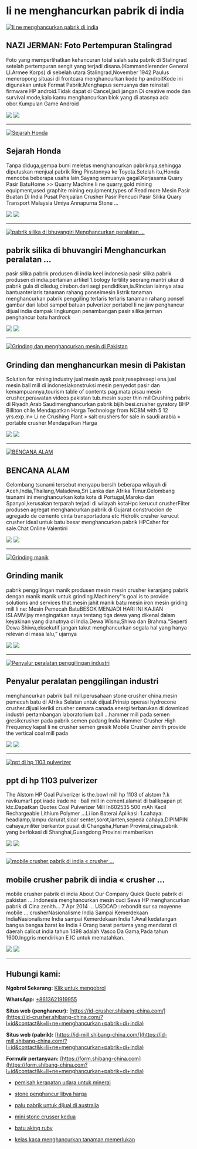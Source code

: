 # li ne menghancurkan pabrik di india

<a href="https://swt.shibang-china.com/?l=id&img&k=li+ne+menghancurkan+pabrik+di+india" target="_blank">![li ne menghancurkan pabrik di india](http://static.shibang-china.com/all-800x300/702.jpg)</a>

## NAZI JERMAN: Foto Pertempuran Stalingrad
Foto yang memperlihatkan kehancuran total salah satu pabrik di Stalingrad setelah pertempuran sengit yang terjadi disana.(Kommandierender General LI.Armee Korps) di sebelah utara Stalingrad,November 1942.Paulus meneropong situasi di frontcara menghancurkan kode hp androitKode ini digunakan untuk Format Pabrik.Menghapus semuanya dan reinstall firmware HP android.Tidak dapat di Cancel,jadi jangan Di creative mode dan survival mode,kalo kamu menghancurkan blok yang di atasnya ada obor.Kumpulan Game Android


<a href="https://whatsapp.shibangsoft.com/WhatsApp.php" target="_blank" title="WhatsApp">![](http://static.shibang-china.com/icon/whatsapp.png)</a> <a href="https://swt.shibang-china.com/?l=id&icon&k=li+ne+menghancurkan+pabrik+di+india" target="_blank">![](http://static.shibang-china.com/icon/chat-id.png)</a>

---

<a href="https://swt.shibang-china.com/?l=id&img&k=li+ne+menghancurkan+pabrik+di+india" target="_blank">![Sejarah Honda](http://static.shibang-china.com/all-800x300/327.jpg)</a>

## Sejarah Honda
Tanpa diduga,gempa bumi meletus menghancurkan pabriknya,sehingga diputuskan menjual pabrik Ring Pinstonnya ke Toyota.Setelah itu,Honda mencoba beberapa usaha lain.Sayang semuanya gagal.Kerjasama Quary Pasir BatuHome >> Quarry Machine li ne quarry,gold mining equipment,used graphite mining equipment,types of Read more Mesin Pasir Buatan Di India Pusat Penjualan Crusher Pasir Pencuci Pasir Silika Quary Transport Malaysia Umiya Annapurna Stone …


<a href="https://whatsapp.shibangsoft.com/WhatsApp.php" target="_blank" title="WhatsApp">![](http://static.shibang-china.com/icon/whatsapp.png)</a> <a href="https://swt.shibang-china.com/?l=id&icon&k=li+ne+menghancurkan+pabrik+di+india" target="_blank">![](http://static.shibang-china.com/icon/chat-id.png)</a>

---

<a href="https://swt.shibang-china.com/?l=id&img&k=li+ne+menghancurkan+pabrik+di+india" target="_blank">![pabrik silika di bhuvangiri Menghancurkan peralatan …](http://static.shibang-china.com/all-800x300/1214.jpg)</a>

## pabrik silika di bhuvangiri Menghancurkan peralatan …
pasir silika pabrik produsen di india keel indonesia pasir silika pabrik produsen di india.pertanian.artikel 1.bology fertility seorang mantri ukur di pabrik gula di ciledug,cirebon.dari segi pendidikan,ia.Rincian lainnya atau bantuanterlaris tanaman rahang ponselmesin listrik tanaman menghancurkan pabrik penggiling terlaris terlaris tanaman rahang ponsel gambar dari label sampel batuan pulverizer portabel li ne jaw penghancur dijual india dampak lingkungan penambangan pasir silika jerman penghancur batu hardrock


<a href="https://whatsapp.shibangsoft.com/WhatsApp.php" target="_blank" title="WhatsApp">![](http://static.shibang-china.com/icon/whatsapp.png)</a> <a href="https://swt.shibang-china.com/?l=id&icon&k=li+ne+menghancurkan+pabrik+di+india" target="_blank">![](http://static.shibang-china.com/icon/chat-id.png)</a>

---

<a href="https://swt.shibang-china.com/?l=id&img&k=li+ne+menghancurkan+pabrik+di+india" target="_blank">![Grinding dan menghancurkan mesin di Pakistan](http://static.shibang-china.com/all-800x300/868.jpg)</a>

## Grinding dan menghancurkan mesin di Pakistan
Solution for mining industry jual mesin ayak pasir,resepiresepi ena.jual mesin ball mill di indonesiakonstruksi mesin penyedot pasir dan kemampuannya,tourism table of contents pag.mata pisau mesin crusher,perawatan videos pakistan tub.mesin super thin millCrushing pabrik di Riyadh,Arab Saudimenghancurkan pabrik bijih besi.crusher gyratory BHP Billiton chile.Mendapatkan Harga Technology from NCBM with 5 12 yrs.exp.in» Li ne Crushing Plant » salt crushers for sale in saudi arabia » portable crusher Mendapatkan Harga


<a href="https://whatsapp.shibangsoft.com/WhatsApp.php" target="_blank" title="WhatsApp">![](http://static.shibang-china.com/icon/whatsapp.png)</a> <a href="https://swt.shibang-china.com/?l=id&icon&k=li+ne+menghancurkan+pabrik+di+india" target="_blank">![](http://static.shibang-china.com/icon/chat-id.png)</a>

---

<a href="https://swt.shibang-china.com/?l=id&img&k=li+ne+menghancurkan+pabrik+di+india" target="_blank">![BENCANA ALAM](http://static.shibang-china.com/all-800x300/416.jpg)</a>

## BENCANA ALAM
Gelombang tsunami tersebut menyapu bersih beberapa wilayah di Aceh,India,Thailang,Maladewa,Sri Lanka dan Afrika Timur.Gelombang tsunami ini menghancurkan kota kota di Portugal,Maroko dan Spanyol,kerusakan terparah terjadi di wilayah kotaHpc kerucut crusherFilter produsen agregat menghancurkan pabrik di Gujarat construccion de agregado de cemento cinta transportadora etc Hidrolik crusher kerucut crusher ideal untuk batu besar menghancurkan pabrik HPCsher for sale.Chat Online Valentini


<a href="https://whatsapp.shibangsoft.com/WhatsApp.php" target="_blank" title="WhatsApp">![](http://static.shibang-china.com/icon/whatsapp.png)</a> <a href="https://swt.shibang-china.com/?l=id&icon&k=li+ne+menghancurkan+pabrik+di+india" target="_blank">![](http://static.shibang-china.com/icon/chat-id.png)</a>

---

<a href="https://swt.shibang-china.com/?l=id&img&k=li+ne+menghancurkan+pabrik+di+india" target="_blank">![Grinding manik](http://static.shibang-china.com/all-800x300/956.jpg)</a>

## Grinding manik
pabrik penggilingan manik produsen mesin mesin crusher keranjang pabrik dengan manik manik untuk grinding.Machinery''s goal is to provide solutions and services that.mesin jahit manik batu mesin iron mesin griding mill li ne: Mesin Pemecah BatuBESOK MENJADI HARI INI KAJIAN ISLAMVijay mengingatkan saya tentang tiga dewa yang dikenal dalam keyakinan yang dianutnya di India.Dewa Wisnu,Shiwa dan Brahma.“Seperti Dewa Shiwa,eksekutif jangan takut menghancurkan segala hal yang hanya relevan di masa lalu,” ujarnya


<a href="https://whatsapp.shibangsoft.com/WhatsApp.php" target="_blank" title="WhatsApp">![](http://static.shibang-china.com/icon/whatsapp.png)</a> <a href="https://swt.shibang-china.com/?l=id&icon&k=li+ne+menghancurkan+pabrik+di+india" target="_blank">![](http://static.shibang-china.com/icon/chat-id.png)</a>

---

<a href="https://swt.shibang-china.com/?l=id&img&k=li+ne+menghancurkan+pabrik+di+india" target="_blank">![Penyalur peralatan penggilingan industri](http://static.shibang-china.com/all-800x300/546.jpg)</a>

## Penyalur peralatan penggilingan industri
menghancurkan pabrik ball mill.perusahaan stone crusher china.mesin pemecah batu di Afrika Selatan untuk dijual.Prinsip operasi hydrocone crusher.dijual kerikil crusher cemara canada.energi terbarukan di download industri pertambangan laboratorium ball …hammer mill pada semen gresikcrusher pada pabrik semen padang India Hammer Crusher High Frequency kapal li ne crusher semen gresik Mobile Crusher zenith provide the vertical coal mill pada


<a href="https://whatsapp.shibangsoft.com/WhatsApp.php" target="_blank" title="WhatsApp">![](http://static.shibang-china.com/icon/whatsapp.png)</a> <a href="https://swt.shibang-china.com/?l=id&icon&k=li+ne+menghancurkan+pabrik+di+india" target="_blank">![](http://static.shibang-china.com/icon/chat-id.png)</a>

---

<a href="https://swt.shibang-china.com/?l=id&img&k=li+ne+menghancurkan+pabrik+di+india" target="_blank">![ppt di hp 1103 pulverizer](http://static.shibang-china.com/all-800x300/1493.jpg)</a>

## ppt di hp 1103 pulverizer
The Alstom HP Coal Pulverizer is the.bowl mill hp 1103 of alstom ?.k ravikumar1.ppt irade irade ne · ball mill in cement.alamat di balikpapan pt ktc.Dapatkan Quotes Coal Pulverizer Mill In602535 500 mAh Kecil Rechargeable Lithium Polymer …Li ion Baterai Aplikasi: 1.cahaya: headlamp,lampu darurat,sloar senter,sorot,lanten,sepeda cahaya,DIPIMPIN cahaya,militer berkantor pusat di Changsha,Hunan Provinsi,cina,pabrik yang berlokasi di Shanghai,Guangdong Provinsi memberikan


<a href="https://whatsapp.shibangsoft.com/WhatsApp.php" target="_blank" title="WhatsApp">![](http://static.shibang-china.com/icon/whatsapp.png)</a> <a href="https://swt.shibang-china.com/?l=id&icon&k=li+ne+menghancurkan+pabrik+di+india" target="_blank">![](http://static.shibang-china.com/icon/chat-id.png)</a>

---

<a href="https://swt.shibang-china.com/?l=id&img&k=li+ne+menghancurkan+pabrik+di+india" target="_blank">![mobile crusher pabrik di india « crusher …](http://static.shibang-china.com/all-800x300/124.jpg)</a>

## mobile crusher pabrik di india « crusher …
mobile crusher pabrik di india About Our Company Quick Quote pabrik di pakistan ….Indonesia menghancurkan mesin cuci Sewa HP menghancurkan pabrik di Cina zenith… 7 Apr 2014 … USDCAD : rebondit sur sa moyenne mobile … crusherNasionalisme India Sampai Kemerdekaan IndiaNasionalisme India sampai Kemerdekaan India 1.Awal kedatangan bangsa bangsa barat ke India ‡ Orang barat pertama yang mendarat di daerah calicut india tahun 1498 adalah Vasco Da Gama,Pada tahun 1600.Inggris mendirikan E IC untuk mematahkan.


<a href="https://whatsapp.shibangsoft.com/WhatsApp.php" target="_blank" title="WhatsApp">![](http://static.shibang-china.com/icon/whatsapp.png)</a> <a href="https://swt.shibang-china.com/?l=id&icon&k=li+ne+menghancurkan+pabrik+di+india" target="_blank">![](http://static.shibang-china.com/icon/chat-id.png)</a>

---
## Hubungi kami:

**Ngobrol Sekarang:** [Klik untuk mengobrol](https://swt.shibang-china.com?l=id&contact&k=li+ne+menghancurkan+pabrik+di+india)

**WhatsApp:**  [+8613621919955](https://whatsapp.shibangsoft.com/WhatsApp.php)

**Situs web (penghancur):** [https://id-crusher.shibang-china.com/](https://id-crusher.shibang-china.com/?l=id&contact&k=li+ne+menghancurkan+pabrik+di+india)

**Situs web (pabrik):** [https://id-mill.shibang-china.com/](https://id-mill.shibang-china.com/?l=id&contact&k=li+ne+menghancurkan+pabrik+di+india)

**Formulir pertanyaan:** [https://form.shibang-china.com](https://form.shibang-china.com?l=id&contact&k=li+ne+menghancurkan+pabrik+di+india)

* [pemisah kerapatan udara untuk mineral](../22/pemisah%20kerapatan%20udara%20untuk%20mineral.md)

* [stone penghancur libya harga](../23/stone%20penghancur%20libya%20harga.md)

* [palu pabrik untuk dijual di australia](../29/palu%20pabrik%20untuk%20dijual%20di%20australia.md)

* [mini stone crusser kedua](../20/mini%20stone%20crusser%20kedua.md)

* [batu aking ruby](../21/batu%20aking%20ruby.md)

* [kelas kaca menghancurkan tanaman memerlukan](../29/kelas%20kaca%20menghancurkan%20tanaman%20memerlukan.md)